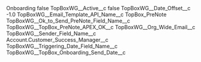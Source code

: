 <?xml version="1.0" encoding="UTF-8"?>
<CustomMetadata xmlns="http://soap.sforce.com/2006/04/metadata" xmlns:xsi="http://www.w3.org/2001/XMLSchema-instance" xmlns:xsd="http://www.w3.org/2001/XMLSchema">
    <label>Onboarding</label>
    <protected>false</protected>
    <values>
        <field>TopBoxWG__Active__c</field>
        <value xsi:type="xsd:boolean">false</value>
    </values>
    <values>
        <field>TopBoxWG__Date_Offset__c</field>
        <value xsi:type="xsd:double">-1.0</value>
    </values>
    <values>
        <field>TopBoxWG__Email_Template_API_Name__c</field>
        <value xsi:type="xsd:string">TopBox_PreNote</value>
    </values>
    <values>
        <field>TopBoxWG__Ok_to_Send_PreNote_Field_Name__c</field>
        <value xsi:type="xsd:string">TopBoxWG__TopBox_PreNote_APEX_OK__c</value>
    </values>
    <values>
        <field>TopBoxWG__Org_Wide_Email__c</field>
        <value xsi:nil="true"/>
    </values>
    <values>
        <field>TopBoxWG__Sender_Field_Name__c</field>
        <value xsi:type="xsd:string">Account.Customer_Success_Manager__c</value>
    </values>
    <values>
        <field>TopBoxWG__Triggering_Date_Field_Name__c</field>
        <value xsi:type="xsd:string">TopBoxWG__TopBox_Onboarding_Send_Date__c</value>
    </values>
</CustomMetadata>
